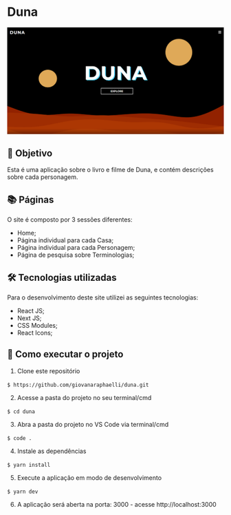 # Duna

![Resultado final do projeto](./public/imgs/projeto-finalizado.png)

## 🎯 Objetivo

Esta é uma aplicação sobre o livro e filme de Duna, e contém descrições sobre cada personagem.

## 📚 Páginas

O site é composto por 3 sessões diferentes:

- Home;
- Página individual para cada Casa;
- Página individual para cada Personagem;
- Página de pesquisa sobre Terminologias;

## 🛠️ Tecnologias utilizadas

Para o desenvolvimento deste site utilizei as seguintes tecnologias:

- React JS;
- Next JS;
- CSS Modules;
- React Icons;

## 🚀 Como executar o projeto

1. Clone este repositório

`$ https://github.com/giovanaraphaelli/duna.git`

2. Acesse a pasta do projeto no seu terminal/cmd

`$ cd duna`

3. Abra a pasta do projeto no VS Code via terminal/cmd

`$ code .`

4. Instale as dependências

`$ yarn install`

5. Execute a aplicação em modo de desenvolvimento

`$ yarn dev`

6. A aplicação será aberta na porta: 3000 - acesse http://localhost:3000
